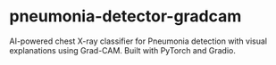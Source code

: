 # pneumonia-detector-gradcam
AI-powered chest X-ray classifier for Pneumonia detection with visual explanations using Grad-CAM. Built with PyTorch and Gradio.
